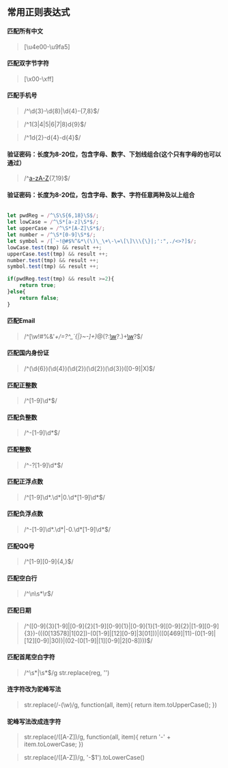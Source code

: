 ## 常用正则表达式

#### 匹配所有中文

> [\u4e00-\u9fa5]

#### 匹配双字节字符

> [\x00-\xff]

#### 匹配手机号

> /^\d{3}-\d{8}|\d{4}-\{7,8}$/

> /^1(3|4|5|6|7|8)d{9}$/ 

> /^1d{2}-d{4}-d{4}$/ 

#### 验证密码：长度为8-20位，包含字母、数字、下划线组合(这个只有字母的也可以通过）

> /^[a-zA-Z]([a-zA-Z]|\d|_){7,19}$/

#### 验证密码：长度为8-20位，包含字母、数字、字符任意两种及以上组合

```js

let pwdReg = /^\S\S{6,18}\S$/;
let lowCase = /^\S*[a-z]\S*$/;
let upperCase = /^\S*[A-Z]\S*$/;
let number = /^\S*[0-9]\S*$/;
let symbol = /[`~!@#$%^&*\(\)\_\+\-\=\[\]\\\{\}|;':",./<>?]$/;
lowCase.test(tmp) && result ++;
upperCase.test(tmp) && result ++;
number.test(tmp) && result ++;
symbol.test(tmp) && result ++;

if(pwdReg.test(tmp) && result >=2){
    return true;
}else{
    return false;
}

```

#### 匹配Email

> /^[\w!#$%&'*+/=?^_`{|}~-]+(?:\.[\w!#$%&'*+/=?^_`{|}~-]+)*@(?:[\w](?:[\w-]*[\w])?\.)+[\w](?:[\w-]*[\w])?$/

#### 匹配国内身份证

> /^(\d{6})(\d{4})(\d{2})(\d{2})(\d{3})([0-9]|X)$/


#### 匹配正整数

> /^[1-9]\d*$/


#### 匹配负整数

> /^-[1-9]\d*$/

#### 匹配整数

> /^-?[1-9]\d*$/

#### 匹配正浮点数

> /^[1-9]\d*\.\d*|0\.\d*[1-9]\d*$/

#### 匹配负浮点数

> /^-[1-9]\d*\.\d*|-0\.\d*[1-9]\d*$/

#### 匹配QQ号

>  /^[1-9][0-9]{4,}$/

#### 匹配空白行

> /^\n\s*\r$/

#### 匹配日期

> /^([0-9]{3}[1-9]|[0-9]{2}[1-9][0-9]{1}|[0-9]{1}[1-9][0-9]{2}|[1-9][0-9]{3})-(((0[13578]|1[02])-(0[1-9]|[12][0-9]|3[01]))|((0[469]|11)-(0[1-9]|[12][0-9]|30))|(02-(0[1-9]|[1][0-9]|2[0-8])))$/

#### 匹配首尾空白字符

> /^\s*|\s*$/g 
> str.replace(reg, '')

#### 连字符改为驼峰写法

> str.replace(/\-(\w)/g, function(all, item){
>     return item.toUpperCase();
> })

#### 驼峰写法改成连字符

> str.replace(/([A-Z])/g, function(all, item){
>     return '-' + item.toLowerCase;
> })

> str.replace(/([A-Z])/g, '-$1').toLowerCase()
